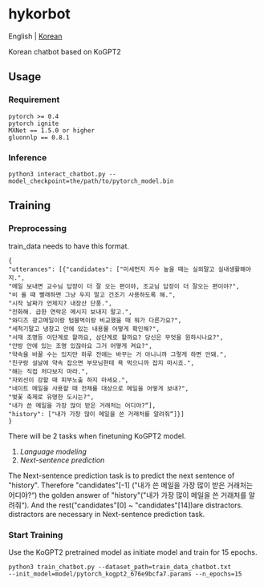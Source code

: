 # hykorbot
English | [Korean](/README_KOR.md)

Korean chatbot based on KoGPT2
## Usage
### Requirement
```
pytorch >= 0.4
pytorch ignite
MXNet == 1.5.0 or higher
gluonnlp == 0.8.1
```
### Inference
```
python3 interact_chatbot.py --model_checkpoint=the/path/to/pytorch_model.bin
```
## Training
### Preprocessing
train_data needs to have this format.
```
{
"utterances": [{"candidates": ["미세먼지 지수 높을 때는 실외말고 실내생활해야지.",
"메일 보내면 교수님 답장이 더 잘 오는 편이야, 조교님 답장이 더 잘오는 편이야?",
"비 올 때 빨래하면 그냥 두지 말고 건조기 사용하도록 해.",
"시작 날짜가 언제지? 내장산 단풍.",
"전화해. 급한 연락은 메시지 보내지 말고.",
"와디즈 광고메일이랑 텀블벅이랑 비교했을 때 뭐가 다른가요?",
"세척기말고 냉장고 안에 있는 내용물 어떻게 확인해?",
"서재 조명등 이단계로 할까요, 삼단계로 할까요? 당신은 무엇을 원하시나요?",
"안방 안에 있는 조명 있잖아요 그거 어떻게 켜요?",
"약속을 바꿀 수는 있지만 하루 전에는 바꾸는 거 아니니까 그렇게 하면 안돼.",
"친구랑 설날에 약속 잡으면 부모님한테 욕 먹으니까 잡지 마시죠.",
"해는 직접 처다보지 마라.",
"자외선이 강할 때 피부노출 하지 마세요.",
"네이트 메일을 사용할 때 전체를 대상으로 메일을 어떻게 보내?",
"벚꽃 축제로 유명한 도시는?",
"내가 쓴 메일을 가장 많이 받은 거래처는 어디야?“],
"history": ["내가 가장 많이 메일을 쓴 거래처를 알려줘“]}]
}
```
There will be 2 tasks when finetuning KoGPT2 model.

1. *Language modeling*
2. *Next-sentence prediction*

The Next-sentence prediction task is to predict the next sentence of "history".
Therefore "candidates"[-1] ("내가 쓴 메일을 가장 많이 받은 거래처는 어디야?“) the golden answer of
"history"("내가 가장 많이 메일을 쓴 거래처를 알려줘“).
And the rest("candidates"[0] ~ "candidates"[14])are distractors. 
distractors are necessary in Next-sentence prediction task.

### Start Training
Use the KoGPT2 pretrained model as initiate model and train for 15 epochs.
```
python3 train_chatbot.py --dataset_path=train_data_chatbot.txt 
--init_model=model/pytorch_kogpt2_676e9bcfa7.params --n_epochs=15
```
